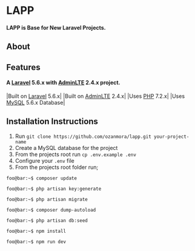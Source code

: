 # LAPP

#### LAPP is Base for New Laravel Projects.

## About

## Features
#### A [Laravel](http://laravel.com/) 5.6.x with [AdminLTE](https://adminlte.io) 2.4.x project.

|Built on [Laravel](http://laravel.com/) 5.6.x|
|Built on [AdminLTE](https://adminlte.io) 2.4.x|
|Uses [PHP](https://php.net) 7.2.x|
|Uses [MySQL](https://github.com/mysql) 5.6.x Database|

## Installation Instructions
1. Run `git clone https://github.com/ozanmora/lapp.git your-project-name`
2. Create a MySQL database for the project
3. From the projects root run `cp .env.example .env`
4. Configure your `.env` file
8. From the projects root folder run;

```console
foo@bar:~$ composer update
```
```console
foo@bar:~$ php artisan key:generate
```
```console
foo@bar:~$ php artisan migrate
```
```console
foo@bar:~$ composer dump-autoload
```
```console
foo@bar:~$ php artisan db:seed
```
```console
foo@bar:~$ npm install
```
```console
foo@bar:~$ npm run dev
```
